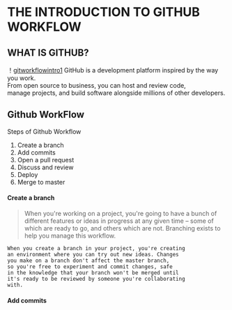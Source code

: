 # THE INTRODUCTION TO GITHUB WORKFLOW

## WHAT IS GITHUB?

！[gitworkflowintro1](gitworkflowintro1.jpg)
GitHub is a development platform inspired by the way you work.  
From open source to business, you can host and review code,  
manage projects, and build software alongside millions of other developers.


## Github WorkFlow 

Steps of Github Workflow
1. Create a branch
2. Add commits
3. Open a pull request
4. Discuss and review
5. Deploy
6. Merge to master

#### Create a branch
>   When you're working on a project, you're going to have a
    bunch of different features or ideas in progress at any 
    given time – some of which are ready to go, and others 
    which are not. Branching exists to help you manage this 
    workflow. 
    
    When you create a branch in your project, you're creating 
    an environment where you can try out new ideas. Changes 
    you make on a branch don't affect the master branch, 
    so you're free to experiment and commit changes, safe 
    in the knowledge that your branch won't be merged until 
    it's ready to be reviewed by someone you're collaborating 
    with.
    
#### Add commits
